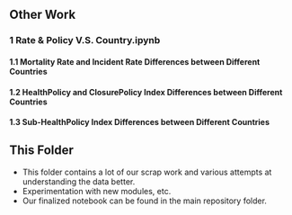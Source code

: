 ## Other Work
### 1 Rate & Policy V.S. Country.ipynb
#### 1.1 Mortality Rate and Incident Rate Differences between Different Countries
#### 1.2 HealthPolicy and ClosurePolicy Index Differences between Different Countries
#### 1.3 Sub-HealthPolicy Index Differences between Different Countries

## This Folder
- This folder contains a lot of our scrap work and various attempts at understanding the data better. 
- Experimentation with new modules, etc.
- Our finalized notebook can be found in the main repository folder.
